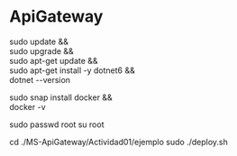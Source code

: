 # ApiGateway

sudo update && \
sudo upgrade && \
sudo apt-get update && \
sudo apt-get install -y dotnet6 && \
dotnet --version

sudo snap install docker && \
docker -v

sudo passwd root
su root

cd ./MS-ApiGateway/Actividad01/ejemplo
sudo ./deploy.sh
